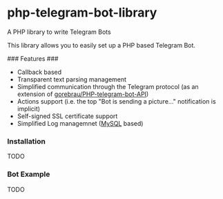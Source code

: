 # php-telegram-bot-library
A PHP library to write Telegram Bots

This library allows you to easily set up a PHP based Telegram Bot.

### Features ###
 * Callback based
 * Transparent text parsing management
 * Simplified communication through the Telegram protocol (as an extension of [gorebrau/PHP-telegram-bot-API](https://github.com/gorebrau/PHP-telegram-bot-API))
 * Actions support (i.e. the top "Bot is sending a picture..." notification is implicit)
 * Self-signed SSL certificate support
 * Simplified Log managemnet ([MySQL](http://www.mysql.com) based)

### Installation ###
TODO

### Bot Example ###
TODO

